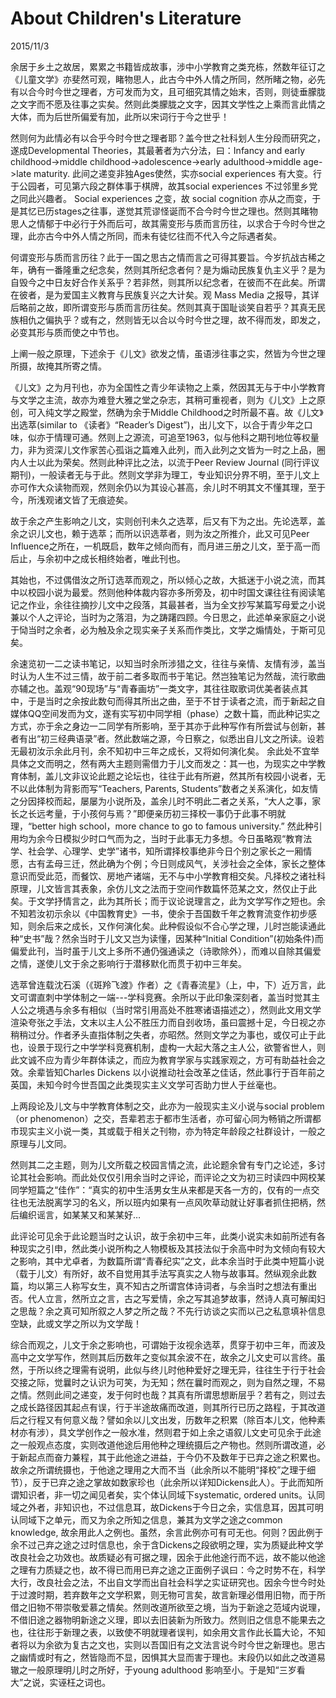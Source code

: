 # About Children's Literature
2015/11/3

余居于乡土之故居，累累之书籍皆成故事，涉中小学教育之类充栋，然数年征订之《儿童文学》亦斐然可观，睹物思人，此古今中外人情之所同，然所睹之物，必先有以合今时今世之理者，方可发而为文，且可细究其情之始末，否则，则徒垂朦胧之文字而不愿及往事之实矣。然则此类朦胧之文字，因其文学性之上乘而言此情之大体，而为后世所偏爱有加，此所以宋词行于今之世乎！

然则何为此情必有以合乎今时今世之理者耶？盖今世之社科划人生分段而研究之，遂成Developmental Theories，其最著者为六分法，曰：Infancy and early childhood->middle childhood->adolescence->early adulthood->middle age->late maturity. 此间之递变非独Ages使然，实亦social experiences 有大变。行于公园者，可见第六段之群体事于棋牌，故其social experiences 不过邻里乡党之同此兴趣者。 Social experiences 之变，故 social cognition 亦从之而变，于是其忆已历stages之往事，遂觉其荒谬怪诞而不合今时今世之理也。然则其睹物思人之情郁于中必行于外而后可，故其需变形与质而言历往，以求合于今时今世之理，此亦古今中外人情之所同，而未有徒忆往而不代入今之际遇者矣。

何谓变形与质而言历往？此于一国之思古之情而言之可得其要旨。今岁抗战古稀之年，确有一番隆重之纪念矣，然则其所纪念者何？是为煽动民族复仇主义乎？是为自毁今之中日友好合作关系乎？若非然，则其所以纪念者，在彼而不在此矣。所谓在彼者，是为爱国主义教育与民族复兴之大计矣。观 Mass Media 之报导，其详后略前之故，即所谓变形与质而言历往矣。然则其真于国耻谈笑自若乎？其真无民族相仇之偏执乎？或有之，然则皆无以合以今时今世之理，故不得而发，即发之，必变其形与质而使之中节也。

上阐一般之原理，下述余于《儿文》欲发之情，虽语涉往事之实，然皆为今世之理所摄，故掩其所寄之情。

《儿文》之为月刊也，亦为全国性之青少年读物之上乘，然因其无与于中小学教育与文学之主流，故亦为难登大雅之堂之杂志，其稍可重视者，则为《儿文》上之原创，可入纯文学之殿堂，然确为余于Middle Childhood之时所最不喜。故《儿文》出选萃(similar to 《读者》“Reader’s Digest”)，出儿文下，以合于青少年之口味，似亦于情理可通。然则上之源流，可追至1963，似与他科之期刊地位等权量力，非为资深儿文作家苦心孤诣之篇难入此列，而入此列之文皆为一时之上品，圈内人士以此为荣矣。然则此种评比之法，以流于Peer Review Journal (同行评议期刊)，一般读者无与于此。然则文学非为理工，专业知识分界不明，至于儿文上亦可作大众读物而观，然则余仍以为其设心甚高，余儿时不明其文不懂其理，至于今，所浅观诸文皆了无痕迹矣。

故于余之产生影响之儿文，实则创刊未久之选萃，后又有下为之出。先论选萃，盖余之识儿文也，赖于选萃；而所以识选萃者，则为汝之所推介，此又可见Peer Influence之所在，一机既启，数年之倾向而有，而月进三册之儿文，至于高一而后止，与余初中之成长相终始者，唯此刊也。

其始也，不过偶借汝之所订选萃而观之，所以倾心之故，大抵迷于小说之流，而其中以校园小说为最爱。然则他种体裁内容亦多所旁及，初中时国文课往往有阅读笔记之作业，余往往摘抄儿文中之段落，其最甚者，当为全文抄写某篇写母爱之小说兼以个人之评论，当时为之落泪，为之踌躇四顾。今日思之，此述单亲家庭之小说于恸当时之余者，必为触及余之现实亲子关系而作类比，文学之煽情处，于斯可见矣。

余速览初一二之读书笔记，以知当时余所涉猎之文，往往与亲情、友情有涉，盖当时认为人生不过三情，故于前二者多取而书于笔记。然岂独笔记为然哉，流行歌曲亦辅之也。盖观“90现场”与“青春画坊”一类文字，其往往取歌词优美者装点其中，于是当时之余按此数句而得其所出之曲，至于不甘于读者之流，而于新起之自媒体QQ空间发而为文，遂有实写初中同学相（phase）之数十篇，而此种记实之方式，亦于余之身边一二同学有所影响，至于其亦于此种写作有所尝试与创新，甚者有出“初三经典语录”者。然此数端之源，今日察之，似悉出自儿文之所读。设若无最初汝示余此月刊，余不知初中三年之成长，又将如何演化矣。
余此处不宜举具体之文而明之，然有两大主题则需借力于儿文而发之：其一也，为现实之中学教育体制，盖儿文非议论此题之论坛也，往往于此有所避，然其所有校园小说者，无不以此体制为背影而写“Teachers, Parents, Students”数者之关系演化，如友情之分因择校而起，屡屡为小说所及，盖余儿时不明此二者之关系，“大人之事，家长之长远考量，于小孩何与焉？”即便亲历初三择校一事仍于此事不明就理，“better high school，more chance to go to famous university.” 然此种引用均为余今日模拟少时口气而为之，当时于此事无力多想。今日虽略观“教育法学、社会学、心理学、史学”诸书，知所谓择校事绝非今日个别之家长之一厢情愿，古有孟母三迁，然此确为个例；今日则成风气，关涉社会之全体，家长之整体意识而受此范，而餐饮、房地产诸端，无不与中小学教育相交矣。凡择校之诸社科原理，儿文皆言其表象，余仿儿文之法而于空间作数篇怀范某之文，然仅止于此矣。于文学抒情言之，此为其所长；而于议论说理言之，此为文学写作之短也。余不知若汝初示余以《中国教育史》一书，使余于吾国数千年之教育流变作初步感知，则余后来之成长，又作何演化矣。此种假设似不合心学之理，儿时岂能读通此种“史书”哉？然余当时于儿文又岂为读懂，因某种“Initial Condition”(初始条件)而偏爱此刊，当时虽于儿文上多所不通仍强通读之（诗歌除外），而难以自除其偏爱之情，遂使儿文于余之影响行于潜移默化而贯于初中三年矣。

选萃曾连载沈石溪（《斑羚飞渡》作者）之《青春流星》（上，中，下）近万言，此文可谓直刺中学体制之一端---学科竞赛。余所以于此印象深刻者，盖当时觉其主人公之境遇与余多有相似（当时常引用高处不胜寒诸语描述之），然则此文用文学渲染夸张之手法，文末以主人公不胜压力而自刭收场，虽曰震撼十足，今日视之亦稍稍过分。作者矛头直指体制之失者，亦昭然。然则文学之为事也，或仅可止于此也，设景于现行之中学学科竞赛机制，虚构一大起大落之主人公，欲警省世人，则此文诚不应为青少年群体读之，而应为教育学家与实践家观之，方可有助益社会之效。余辈皆知Charles Dickens 以小说推动社会改革之佳话，然此事行于百年前之英国，未知今时今世吾国之此类现实主义文学可否助力世人于丝毫也。

上两段论及儿文与中学教育体制之交，此亦为一般现实主义小说与social problem（or phenomenon）之交，吾辈若志于都市生活者，亦可留心同为畅销之所谓都市现实主义小说一类，其或载于相关之刊物，亦为特定年龄段之社群设计，一般之原理与儿文同。

然则其二之主题，则为儿文所载之校园言情之流，此论题余曾有专门之论述，多讨论其社会影响。而此处仅仅引用余当时之评论，而评论之文为初三时读四中网校某同学短篇之“佳作”：“真实的初中生活男女生从来都是天各一方的，仅有的一点交往也无法脱离学习的名义，所以班内如果有一点风吹草动就让好事者抓住把柄，然后编织谣言，如某某又和某某好…

此评论可见余于此论题当时之认识，故于余初中三年，此类小说实未如前所述有各种现实之引申，然此类小说所构之人物模板及其技法似于余高中时为文倾向有较大之影响，其中尤卓者，为数篇所谓“青春纪实”之文，此本余当时于此类中短篇小说（载于儿文）有所好，故不自觉用其手法写真实之人物与故事耳。然纵观余此数篇，均以第三人称写女生，真不知古之所谓宫体诗词者，与余当时之想法有重出否。代人立言，然所立之言，古之写爱情，余之写其追梦故事，然诗人真可解闺妇之思哉？余之真可知所叙之人梦之所之哉？不先行访谈之实而以己之私意填补信息空缺，此或文学之所以为文学哉！

综合而观之，儿文于余之影响也，可谓始于汝视余选萃，贯穿于初中三年，而波及高中之文学写作，然则其后历数年之变似其余波不在，故余之儿文史可以言终。虽然，于所以终之理需有说明，此似与终儿时他种爱好之理无异，往往生于行于社会交接之际，觉曩时之认识为可笑，为无知；然在曩时而观之，则为自然之理，不易之情。然则此间之递变，发于何时也哉？其真有所谓思想断层乎？若有之，则过去之成长路径因其起点有误，行于半途故痛而改道，则其所行已历之路程，于其改道后之行程又有何意义哉？譬如余以儿文出发，历数年之积累（除百本儿文，他种素材亦有涉），具文学创作之一般水准，然则君于如上余之语叙儿文史可见余于此途之一般观点态度，实则改道他途后用他种之理统摄后之产物也。然则所谓改道，必于新起点而奋力兼程，其于此他途之进益，于今仍不及数年于已弃之途之积累也。故余之所谓统摄也，于他途之理用之大而不当（此余所以不能明“择校”之理于细节），反于已弃之途之掌故如数家珍也（此余所以详知Dickens此人）。于此而知所谓知识者，非一切之闻见者矣，实个体认同域下systematic, ordered units。认同域之外者，非知识也，不过信息耳，故Dickens于今日之余，实信息耳，因其可明认同域下之单元，而又为余之所知之信息，兼其为文学之途之common knowledge, 故余用此人之例也。虽然，余言此例亦可有可无也。何则？因此例于余不过己弃之途之过时信息也，余于含Dickens之段欲明之理，实为质疑此种文学改良社会之功效也。故质疑必有可据之理，因余于此他途行而不远，故不能以他途之理有力质疑之也，故不得已而用已弃之途之正面例子讽曰：今之时势不在，科学大行，改良社会之法，不出自文学而出自社会科学之实证研究也。因余今世今时处于过渡时期，若弃数年之文学积累，则无物可言矣，故言新理必借用旧物，而于所借之旧物不带崇敬爱慕之情矣。然则改道所欲至之境，当为于新途之范域内说理，不借旧途之器物明新途之义理，即以去旧装新为所致力。然则旧之信息不能果去之也，往往形于新理之表，以致使不明就理者误判，如余用文言作此长篇大论，不知者将以为余欲为复古之文也，实则以吾国旧有之文法言说今时今世之新理也。思古之幽情或时有之，然皆隐而不显，因惧其大显而害于理也。末段仍以如此之改道易辙之一般原理明儿时之所好，于young adulthood 影响至小。于是知“三岁看大”之说，实诬枉之词也。
  
